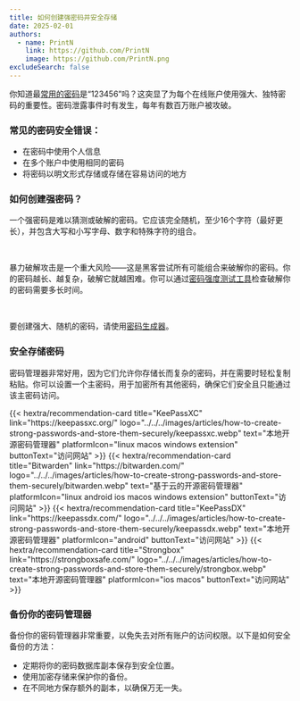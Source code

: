 ```yaml
---
title: 如何创建强密码并安全存储
date: 2025-02-01
authors:
  - name: PrintN
    link: https://github.com/PrintN
    image: https://github.com/PrintN.png
excludeSearch: false
---
```

你知道最[常用的密码](https://en.wikipedia.org/wiki/List_of_the_most_common_passwords)是“123456”吗？这突显了为每个在线账户使用强大、独特密码的重要性。密码泄露事件时有发生，每年有数百万账户被攻破。

### 常见的密码安全错误：
- 在密码中使用个人信息
- 在多个账户中使用相同的密码
- 将密码以明文形式存储或存储在容易访问的地方

### 如何创建强密码？
一个强密码是难以猜测或破解的密码。它应该完全随机，至少16个字符（最好更长），并包含大写和小写字母、数字和特殊字符的组合。

<br>

暴力破解攻击是一个重大风险——这是黑客尝试所有可能组合来破解你的密码。你的密码越长、越复杂，破解它就越困难。你可以通过[密码强度测试工具](https://bitwarden.com/password-strength/#Password-Strength-Testing-Tool)检查破解你的密码需要多长时间。

<br>

要创建强大、随机的密码，请使用[密码生成器](https://bitwarden.com/password-generator/#password-generator)。

### 安全存储密码
密码管理器非常好用，因为它们允许你存储长而复杂的密码，并在需要时轻松复制粘贴。你可以设置一个主密码，用于加密所有其他密码，确保它们安全且只能通过该主密码访问。

<div class="recommendations">
  <div class="grid">
    {{< hextra/recommendation-card title="KeePassXC" link="https://keepassxc.org/" logo="../../../images/articles/how-to-create-strong-passwords-and-store-them-securely/keepassxc.webp" text="本地开源密码管理器" platformIcon="linux macos windows extension" buttonText="访问网站" >}}
    {{< hextra/recommendation-card title="Bitwarden" link="https://bitwarden.com/" logo="../../../images/articles/how-to-create-strong-passwords-and-store-them-securely/bitwarden.webp" text="基于云的开源密码管理器" platformIcon="linux android ios macos windows extension" buttonText="访问网站" >}}
    {{< hextra/recommendation-card title="KeePassDX" link="https://keepassdx.com/" logo="../../../images/articles/how-to-create-strong-passwords-and-store-them-securely/keepassdx.webp" text="本地开源密码管理器" platformIcon="android" buttonText="访问网站" >}}
    {{< hextra/recommendation-card title="Strongbox" link="https://strongboxsafe.com/" logo="../../../images/articles/how-to-create-strong-passwords-and-store-them-securely/strongbox.webp" text="本地开源密码管理器" platformIcon="ios macos" buttonText="访问网站" >}}
  </div>
</div>

### 备份你的密码管理器
备份你的密码管理器非常重要，以免失去对所有账户的访问权限。以下是如何安全备份的方法：  
- 定期将你的密码数据库副本保存到安全位置。  
- 使用加密存储来保护你的备份。  
- 在不同地方保存额外的副本，以确保万无一失。